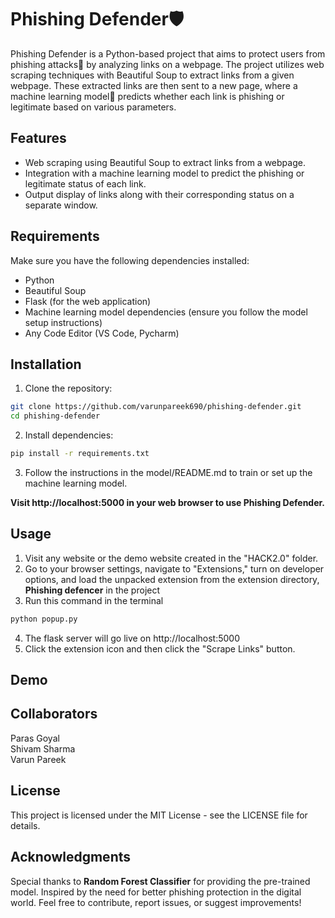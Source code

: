 # Phishing Defender🛡️
Phishing Defender is a Python-based project that aims to protect users from phishing attacks🚫 by analyzing links on a webpage. The project utilizes web scraping techniques with Beautiful Soup to extract links from a given webpage. These extracted links are then sent to a new page, where a machine learning model🧠 predicts whether each link is phishing or legitimate based on various parameters.


## Features
- Web scraping using Beautiful Soup to extract links from a webpage.  
- Integration with a machine learning model to predict the phishing or legitimate status of each link.  
- Output display of links along with their corresponding status on a separate window.

## Requirements
Make sure you have the following dependencies installed:

- Python 
- Beautiful Soup
- Flask (for the web application)
- Machine learning model dependencies (ensure you follow the model setup instructions)
- Any Code Editor (VS Code, Pycharm)


## Installation
1. Clone the repository:
``` bash
git clone https://github.com/varunpareek690/phishing-defender.git
cd phishing-defender
```
2. Install dependencies:
```bash
pip install -r requirements.txt
```
3. Follow the instructions in the model/README.md to train or set up the machine learning model.


__Visit http://localhost:5000 in your web browser to use Phishing Defender.__

## Usage
1. Visit any website or the demo website created in the "HACK2.0" folder.
2. Go to your browser settings, navigate to "Extensions," turn on developer options, and load the unpacked extension from the extension directory, __Phishing defencer__ in the project
3. Run this command in the terminal
  ```python
python popup.py
```
4. The flask server will go live on http://localhost:5000
5. Click the extension icon and then click the "Scrape Links" button.

## Demo


## Collaborators 
Paras Goyal  
Shivam Sharma  
Varun Pareek


## License
This project is licensed under the MIT License - see the LICENSE file for details.

## Acknowledgments
Special thanks to __Random Forest Classifier__ for providing the pre-trained model.
Inspired by the need for better phishing protection in the digital world.
Feel free to contribute, report issues, or suggest improvements!
